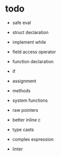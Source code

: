 # todo
- safe eval
- struct declaration
- implement while
- field access operator
- function declaration
- if
- assignment
- methods
- system functions
- raw pointers
- better inline c
- type casts

- complex expression
- linter